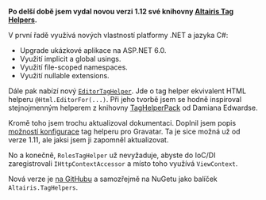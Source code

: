 <!-- dcterms:title = Nová verze Altairis Tag Helpers pro ASP.NET Core -->
<!-- dcterms:abstract = Po delší době jsem vydal novou verzi 1.12 své knihovny Altairis Tag Helpers. Využívá nových vlastností platformy .NET a jazyka C# a nabízí nový EditorTagHelper. -->
<!-- dcterms:creator = Michal Altair Valášek -->
<!-- x4w:pictureUrl = /perex-pictures/20220710-taghelpers.jpg -->
<!-- x4w:pictureWidth = 150 -->
<!-- x4w:pictureHeight = 150 -->
<!-- x4w:coverUrl = /cover-pictures/20220710-taghelpers.jpg -->
<!-- x4w:category = IT -->
<!-- dcterms:date = 2022-07-10 -->

**Po delší době jsem vydal novou verzi 1.12 své knihovny [Altairis Tag Helpers](https://github.com/ridercz/Altairis.TagHelpers).**

V první řadě využívá nových vlastností platformy .NET a jazyka C#:

* Upgrade ukázkové aplikace na ASP.NET 6.0.
* Využití implicit a global usings.
* Využití file-scoped namespaces.
* Využití nullable extensions.

Dále pak nabízí nový [`EditorTagHelper`](https://github.com/ridercz/Altairis.TagHelpers/wiki/EditorTagHelper). Jde o tag helper ekvivalent HTML helperu `@Html.EditorFor(...)`. Při jeho tvorbě jsem se hodně inspiroval stejnojmenným helperem z knihovny [TagHelperPack](https://github.com/DamianEdwards/TagHelperPack) od Damiana Edwardse.

Kromě toho jsem trochu aktualizoval dokumentaci. Doplnil jsem popis [možností konfigurace](https://github.com/ridercz/Altairis.TagHelpers/wiki/GravatarTagHelper#configuration) tag helperu pro Gravatar. Ta je sice možná už od verze 1.11, ale jaksi jsem ji zapomněl aktualizovat.

No a konečně, `RolesTagHelper` už nevyžaduje, abyste do IoC/DI zaregistrovali `IHttpContextAccessor` a místo toho využívá `ViewContext`.

Nová verze je [na GitHubu](https://github.com/ridercz/Altairis.TagHelpers) a samozřejmě na NuGetu jako balíček `Altairis.TagHelpers`.
